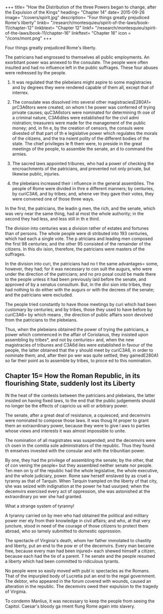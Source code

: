+++
title= "How the Distribution of the three Powers began to change, after the Expulsion of the Kings"
heading= "Chapter 14"
date= 2015-09-26
image= "/covers/spirit.jpg"
description= "Four things greatly prejudiced Rome's liberty"
linkb= "/research/montesquieu/spirit-of-the-laws/book-11/chapter-12"
linkbtext= "Chapter 12"
linkf= "/research/montesquieu/spirit-of-the-laws/book-11/chapter-16"
linkftext= "Chapter 16"
icon = "/icons/mont.png"
+++


Four things greatly prejudiced Rome's liberty. 

The patricians had engrossed to themselves all public employments. An exorbitant power was annexed to the consulate. The people were often insulted and had no influence left in the public suffrages. These four abuses were redressed  by the people.

1. It was regulated that the plebeians might aspire to some magistracies and by degrees they were rendered capable of them all, except that of interrex.

2. The consulate was dissolved into several other magistraciesE280A1= prC3A6tors were created, on whom t he power was conferred of trying private causes; quC3A6stors were nominated for determining th ose of a criminal nature, C3A6diles were established for the civil admi nistration; treasurers were made for the management of the public money; and, in fin e, by the creation of censors, the consuls were divested of that part of th e legislative power which regulates the morals of the citizens, and the tra nsient polity of the different bodies of the state. The chief privileges le ft them were, to preside in the great meetings of the people, to assemble the senate, an d to command the armies.

3. The sacred laws appointed tribunes, who had a power of checking the encroachments of the patricians, and prevented not only private, but likewise public, injuries.

4.  the plebeians increased their i nfluence in the general assemblies. The people of Rome were divided in thre e different manners; by centuries, by curiC3A6, and by tribes; and, whene ver they gave their votes, they were convened one of those three ways.

In the first, the patricians, the leadin g men, the rich, and the senate, which was very near the same thing, had al most the whole authority; in the second they had less, and less still in th e third.

The division into centuries was a division rather of estates and fortunes than of persons. The whole people were di stributed into 193 centuries, which had each a single vote. The p atricians and leading men composed the first 98 centuries; and the other 95 consisted of the remainder of the citizens. In this div ision, therefore, the patricians were masters of the suffrages.

In the division into curi, the patricians had no t the same advantages= some, however, they had; for it was necessary to con sult the augurs, who were under the direction of the patricians; and no pro posal could be made there to the people unless it had been previously laid  before the senate, and approved of by a senatus consultum. But, in the divi sion into tribes, they had nothing to do either with the augurs or with the decrees of the senate; and the patricians were excluded.

The people tried constantly to have those meetings by curi which had been customary by centuries;  and by tribes, those they used to have before by curiC3A6= by which means , the direction of public affairs soon devolved from the patricians to the  plebeians.

Thus, when the plebeians obtained the power of trying the patricians, a power which commenced in the affair of Coriolanus, they insisted upon assembling by tribes*, and not by centuries= and, when the new magistracies of tribunes and C3A6d iles were established in favour of the people, the latter obtained that the y should meet by curiC3A6, in order to nominate them; and, after their po wer was quite settled, they gainedE280A1 so far their point as to assemble by tribes, to proce ed to this nomination.



## Chapter 15= How the Roman Republic, in its flourishing State, suddenly lost its Liberty

IN the heat of the contests between the patricians and plebeians, the latter insisted on having fixed laws, to the end that the public judgements should no longer be the effects of capricio us will or arbitrary power. 

The senate, after a great deal of resistance, a cquiesced, and decemvirs were nominated to compose those laws. It was thoug ht proper to grant them an extraordinary power, because they were to give l aws to parties whose views and interests it was almost impossible to unite.

The nomination of all magistrates was suspended; and the decemvirs were ch osen in the comitia sole administrators of the republic. Thus they found th emselves invested with the consular and with the tribunitian power. 

By one, they had the privilege of assembling the senate; by the other, that of con vening the people= but they assembled neither senate nor people. Ten men on ly of the republic had the whole legislative, the whole executive, and the  whole judiciary, power. Rome saw herself enslaved by as cruel a tyranny as  that of Tarquin. When Tarquin trampled on the liberty of that city, she was seized with indignation at the power he had usurped; when the decemvirs exercised every act of oppression, she was astonished at the extraordinary po wer she had granted.

What a strange system of tyranny! 

A tyranny carried on by men who had obtained the political and military power mer ely from their knowledge in civil affairs; and who, at that very juncture,  stood in need of the courage of those citizens to protect them abroad, who  so tamely submitted to domestic oppression.

The spectacle of Virginia's death, whom her father immolated to chastity and liberty, put an end to the pow er of the decemvirs. Every man became free, because every man had been injured= each shewed himself a citizen, because each had the tie of a parent. T he senate and the people resumed a liberty which had been committed to ridiculous tyrants.

No people were so easily moved with publ ic spectacles as the Romans. That of the impurpled body of Lucretia put an  end to the regal government. The debtor, who appeared in the forum covered  with wounds, caused an alteration in the republic. The decemvirs owed their expulsion to the tragedy of Virginia. 

To condemn Manlius, it was necessary to keep the people from seeing the Capitol. Caesar's bloody ga rment flung Rome again into slavery.